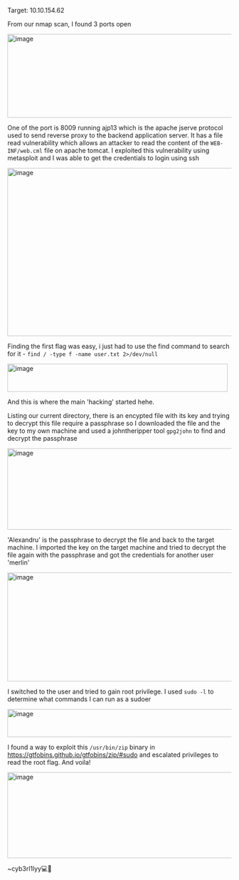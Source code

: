 Target: 10.10.154.62


From our nmap scan, I found 3 ports open

<img width="605" height="188" alt="image" src="https://github.com/user-attachments/assets/c72520ea-9315-45fa-af0a-018976f65774" />


One of the port is 8009 running ajp13 which is the apache jserve protocol used to send reverse proxy to the backend application server. It has a file read vulnerability which allows an attacker to read the content of the ```WEB-INF/web.cml``` file on apache tomcat. I exploited this vulnerability using metasploit and I was able to get the credentials to login using ssh


<img width="605" height="378" alt="image" src="https://github.com/user-attachments/assets/a65ff042-f223-4515-90e5-e44322387be9" />


Finding the first flag was easy, i just had to use the find command to search for it - ```find / -type f -name user.txt 2>/dev/null```


<img width="495" height="63" alt="image" src="https://github.com/user-attachments/assets/626df96e-65ca-41f4-8fb2-a91e7c1116ef" />


And this is where the main 'hacking' started hehe.

Listing our current directory, there is an encypted file with its key and trying to decrypt this file require a passphrase so I downloaded the file and the key to my own machine and used a johntheripper tool ```gpg2john``` to find and decrypt the passphrase


<img width="606" height="183" alt="image" src="https://github.com/user-attachments/assets/33c0cd87-1235-4025-9238-f48d91194381" />


'Alexandru' is the passphrase to decrypt the file and back to the target machine. I imported the key on the target machine and tried to decrypt the file again with the passphrase and got the credentials for another user 'merlin'


<img width="602" height="245" alt="image" src="https://github.com/user-attachments/assets/259b3d9f-33a8-4167-8492-9fbe36b156e5" />


I switched to the user and tried to gain root privilege. I used ```sudo -l``` to determine what commands I can run as a sudoer


<img width="604" height="63" alt="image" src="https://github.com/user-attachments/assets/1de63858-51a6-414a-8632-4a8d040580a0" />


I found a way to exploit this ```/usr/bin/zip``` binary in https://gtfobins.github.io/gtfobins/zip/#sudo and escalated privileges to read the root flag. And voila!


<img width="586" height="193" alt="image" src="https://github.com/user-attachments/assets/aed61e6e-8b33-484f-a1f2-a99823405f3a" />




~cyb3rl1lyy💻🌺
